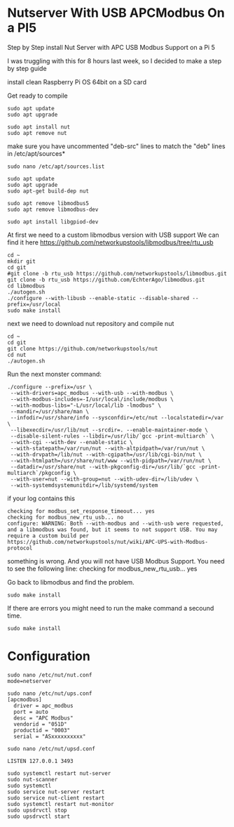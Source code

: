 # Nutserver With USB APCModbus On a PI5
Step by Step install Nut Server with APC USB Modbus Support on a Pi 5

I was truggling with this for 8 hours last week, so I decided to make a step by step guide

install clean Raspberry Pi OS 64bit on a SD card

Get ready to compile
```
sudo apt update
sudo apt upgrade

sudo apt install nut
sudo apt remove nut

```
make sure you have uncommented "deb-src" lines to match the "deb" lines in /etc/apt/sources*
```
sudo nano /etc/apt/sources.list

sudo apt update
sudo apt upgrade
sudo apt-get build-dep nut

sudo apt remove libmodbus5
sudo apt remove libmodbus-dev

sudo apt install libgpiod-dev

```


At first we need to a custom libmodbus version with USB support
We can find it here
https://github.com/networkupstools/libmodbus/tree/rtu_usb
```
cd ~
mkdir git
cd git
#git clone -b rtu_usb https://github.com/networkupstools/libmodbus.git
git clone -b rtu_usb https://github.com/EchterAgo/libmodbus.git
cd libmodbus
./autogen.sh
./configure --with-libusb --enable-static --disable-shared --prefix=/usr/local
sudo make install
```

next we need to download nut repository and compile nut
```
cd ~
cd git
git clone https://github.com/networkupstools/nut
cd nut
./autogen.sh
```

Run the next monster command:
```
./configure --prefix=/usr \
 --with-drivers=apc_modbus --with-usb --with-modbus \
 --with-modbus-includes=-I/usr/local/include/modbus \
 --with-modbus-libs="-L/usr/local/lib -lmodbus" \
 --mandir=/usr/share/man \
 --infodir=/usr/share/info --sysconfdir=/etc/nut --localstatedir=/var \
 --libexecdir=/usr/lib/nut --srcdir=. --enable-maintainer-mode \
 --disable-silent-rules --libdir=/usr/lib/`gcc -print-multiarch` \
 --with-cgi --with-dev --enable-static \
 --with-statepath=/var/run/nut --with-altpidpath=/var/run/nut \
 --with-drvpath=/lib/nut --with-cgipath=/usr/lib/cgi-bin/nut \
 --with-htmlpath=/usr/share/nut/www --with-pidpath=/var/run/nut \
 --datadir=/usr/share/nut --with-pkgconfig-dir=/usr/lib/`gcc -print-multiarch`/pkgconfig \
 --with-user=nut --with-group=nut --with-udev-dir=/lib/udev \
 --with-systemdsystemunitdir=/lib/systemd/system
```
if your log contains this
```
checking for modbus_set_response_timeout... yes
checking for modbus_new_rtu_usb... no
configure: WARNING: Both --with-modbus and --with-usb were requested, and a libmodbus was found, but it seems to not support USB. You may require a custom build per https://github.com/networkupstools/nut/wiki/APC-UPS-with-Modbus-protocol
```
something is wrong. And you will not have USB Modbus Support.
You need to see the following line:
checking for modbus_new_rtu_usb... yes

Go back to libmodbus and find the problem.

```
sudo make install
```
If there are errors you might need to run the make command a secound time.
```
sudo make install
```

# Configuration
```
sudo nano /etc/nut/nut.conf
mode=netserver
```
```
sudo nano /etc/nut/ups.conf
[apcmodbus]
  driver = apc_modbus
  port = auto
  desc = "APC Modbus"
  vendorid = "051D"
  productid = "0003"
  serial = "ASxxxxxxxxxx"
```

```
sudo nano /etc/nut/upsd.conf

LISTEN 127.0.0.1 3493
```
```
sudo systemctl restart nut-server
sudo nut-scanner
sudo systemctl 
sudo service nut-server restart
sudo service nut-client restart
sudo systemctl restart nut-monitor
sudo upsdrvctl stop
sudo upsdrvctl start
```
